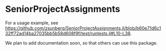 # SeniorProjectAssignments

For a usage example, see https://github.com/zsunberg/SeniorProjectAssignments.jl/blob/b60e71d6c132ff72ad14ba27035bb5b58d608f9f/test/runtests.jl#L10-L38.

We plan to add documentation soon, so that others can use this package.
